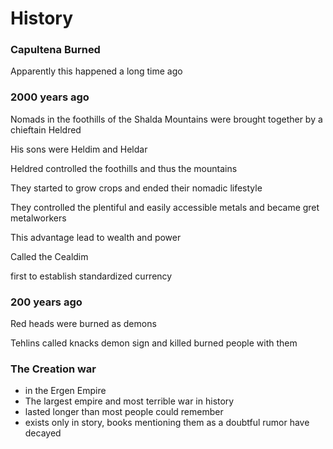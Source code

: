 # History

### Capultena Burned

Apparently this happened a long time ago

### 2000 years ago

Nomads in the foothills of the Shalda Mountains were brought together by a chieftain Heldred

His sons were Heldim and Heldar

Heldred controlled the foothills and thus the mountains

They started to grow crops and ended their nomadic lifestyle

They controlled the plentiful and easily accessible metals and became gret metalworkers

This advantage lead to wealth and power

Called the Cealdim

first to establish standardized currency

### 200 years ago

Red heads were burned as demons

Tehlins called knacks demon sign and killed burned people with them

### The Creation war

* in the Ergen Empire
* The largest empire and most terrible war in history
* lasted longer than most people could remember
* exists only in story, books mentioning them as a doubtful rumor have decayed

